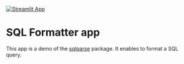 [![Streamlit App](https://static.streamlit.io/badges/streamlit_badge_black_white.svg)](DEPLOYED_APP_URL)

# SQL Formatter app

This app is a demo of the [sqlparse](https://pypi.org/project/sqlparse/) package. It enables to format a SQL query.
